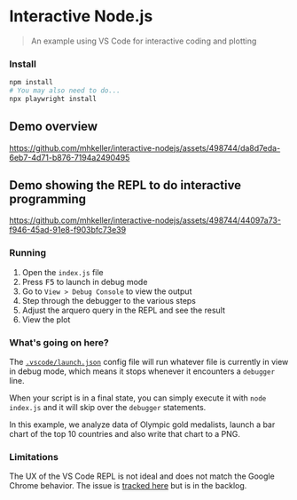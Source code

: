 Interactive Node.js 
===

> An example using VS Code for interactive coding and plotting

### Install

```sh
npm install
# You may also need to do...
npx playwright install 
```

## Demo overview

https://github.com/mhkeller/interactive-nodejs/assets/498744/da8d7eda-6eb7-4d71-b876-7194a2490495

## Demo showing the REPL to do interactive programming



https://github.com/mhkeller/interactive-nodejs/assets/498744/44097a73-f946-45ad-91e8-f903bfc73e39



### Running

1. Open the `index.js` file
2. Press <kbd>F5</kbd> to launch in debug mode
3. Go to `View > Debug Console` to view the output
4. Step through the debugger to the various steps
5. Adjust the arquero query in the REPL and see the result
6. View the plot

### What's going on here?

The [`.vscode/launch.json`](.vscode/launch.json) config file will run whatever file is currently in view in debug mode, which means it stops whenever it encounters a `debugger` line.

When your script is in a final state, you can simply execute it with `node index.js` and it will skip over the `debugger` statements.

In this example, we analyze data of Olympic gold medalists, launch a bar chart of the top 10 countries and also write that chart to a PNG.

### Limitations

The UX of the VS Code REPL is not ideal and does not match the Google Chrome behavior. The issue is [tracked here](https://github.com/microsoft/vscode/issues/169798) but is in the backlog.

